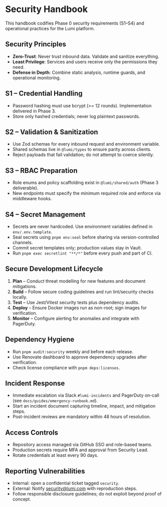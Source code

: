 # Security Handbook

This handbook codifies Phase 0 security requirements (S1–S4) and operational practices for the Lumi platform.

## Security Principles

- **Zero-Trust**: Never trust inbound data. Validate and sanitize everything.
- **Least Privilege**: Services and users receive only the permissions they need.
- **Defense in Depth**: Combine static analysis, runtime guards, and operational monitoring.

## S1 – Credential Handling

- Password hashing must use bcrypt (>= 12 rounds). Implementation delivered in Phase 3.
- Store only hashed credentials; never log plaintext passwords.

## S2 – Validation & Sanitization

- Use Zod schemas for every inbound request and environment variable.
- Shared schemas live in `@lumi/types` to ensure parity across clients.
- Reject payloads that fail validation; do not attempt to coerce silently.

## S3 – RBAC Preparation

- Role enums and policy scaffolding exist in `@lumi/shared/auth` (Phase 3 deliverable).
- New endpoints must specify the minimum required role and enforce via middleware hooks.

## S4 – Secret Management

- Secrets are never hardcoded. Use environment variables defined in `env/.env.template`.
- Seal secrets using `pnpm env:seal` before sharing via version-controlled channels.
- Commit secret templates only; production values stay in Vault.
- Run `pnpm exec secretlint "**/*"` before every push and part of CI.

## Secure Development Lifecycle

1. **Plan** – Conduct threat modelling for new features and document mitigations.
2. **Build** – Follow secure coding guidelines and run lint/security checks locally.
3. **Test** – Use Jest/Vitest security tests plus dependency audits.
4. **Deploy** – Ensure Docker images run as non-root; sign images for verification.
5. **Monitor** – Configure alerting for anomalies and integrate with PagerDuty.

## Dependency Hygiene

- Run `pnpm audit:security` weekly and before each release.
- Use Renovate dashboard to approve dependency upgrades after verification.
- Check license compliance with `pnpm deps:licenses`.

## Incident Response

- Immediate escalation via Slack `#lumi-incidents` and PagerDuty on-call (see `docs/guides/emergency-runbook.md`).
- Start an incident document capturing timeline, impact, and mitigation steps.
- Post-incident reviews are mandatory within 48 hours of resolution.

## Access Controls

- Repository access managed via GitHub SSO and role-based teams.
- Production secrets require MFA and approval from Security Lead.
- Rotate credentials at least every 90 days.

## Reporting Vulnerabilities

- Internal: open a confidential ticket tagged `security`.
- External: Notify security@lumi.com with reproduction steps.
- Follow responsible disclosure guidelines; do not exploit beyond proof of concept.
